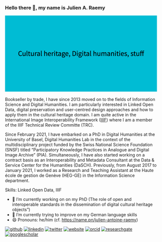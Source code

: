 ### Hello there 👋, my name is Julien A. Raemy
![](https://raw.githubusercontent.com/julsraemy/julsraemy/main/Cultural_heritage%2C_Digital_humanities%2C_stuff.png)

Bookseller by trade, I have since 2013 moved on to the fields of Information Science and Digital Humanities. I am particularly interested in Linked Open Data, digital preservation and user-centred design approaches and how to apply them in the cultural heritage domain. I am quite active in the International Image Interoperability Framework ([IIIF](https://iiif.io)) where I am a member of the IIIF Technical Review Committe (TRC).

Since February 2021, I have embarked on a PhD in Digital Humanities at the University of Basel, Digital Humanities Lab in the context of the multidisciplinary project funded by the Swiss National Science Foundation (SNSF) titled “Participatory Knowledge Practices in Analogue and Digital Image Archive” (PIA). Simultaneously, I have also started working on a contract basis as an Interoperability and Metadata Consultant at the Data & Service Center for the Humanities (DaSCH). Previously, from August 2017 to January 2021, I worked as a Research and Teaching Assistant at the Haute école de gestion de Genève (HEG-GE) in the Information Science department.

Skills: Linked Open Data, IIIF

- 🔭 I’m currently working on on my PhD (The role of open and interoperable standards in the dissemination of digital cultural heritage objects”) 
- 🌱 I’m currently trying to improve on my German language skills
- 😄 Pronouns: he/him (cf. https://name.pn/julien-antoine-raemy)

[<img src='https://cdn.jsdelivr.net/npm/simple-icons@3.0.1/icons/github.svg' alt='github' height='40'>](https://github.com/julsraemy)  [<img src='https://cdn.jsdelivr.net/npm/simple-icons@3.0.1/icons/linkedin.svg' alt='linkedin' height='40'>](https://www.linkedin.com/in/julienaraemy/)  [<img src='https://cdn.jsdelivr.net/npm/simple-icons@3.0.1/icons/twitter.svg' alt='twitter' height='40'>](https://twitter.com/julsraemy)  [<img src='https://cdn.jsdelivr.net/npm/simple-icons@3.0.1/icons/icloud.svg' alt='website' height='40'>](https//julsraemy.github.io)  [<img src='https://cdn.jsdelivr.net/npm/simple-icons@3.0.1/icons/orcid.svg' alt='orcid' height='40'>](https://orcid.org/0000-0002-4711-5759)  [<img src='https://cdn.jsdelivr.net/npm/simple-icons@3.0.1/icons/researchgate.svg' alt='researchgate' height='40'>](https://www.researchgate.net/profile/Julien-Raemy)  [<img src='https://cdn.jsdelivr.net/npm/simple-icons@3.0.1/icons/googlescholar.svg' alt='googlescholar' height='40'>](https://scholar.google.com/citations?user=pGROUG0AAAAJ)  

<!--
**julsraemy/julsraemy** is a ✨ _special_ ✨ repository because its `README.md` (this file) appears on your GitHub profile. -->
